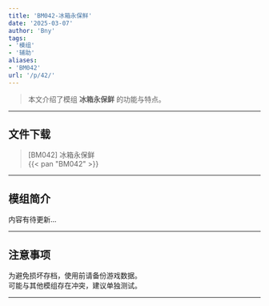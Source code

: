 ```yaml
---
title: 'BM042-冰箱永保鲜'
date: '2025-03-07'
author: 'Bny'
tags:
- '模组'
- '辅助'
aliases:
- 'BM042'
url: '/p/42/'
---
```


> 本文介绍了模组 **冰箱永保鲜** 的功能与特点。

---

## 文件下载

> [BM042] 冰箱永保鲜  
{{< pan "BM042" >}}  

---

## 模组简介

>  
内容有待更新...  

---

## 注意事项

>  
为避免损坏存档，使用前请备份游戏数据。  
可能与其他模组存在冲突，建议单独测试。  

---

